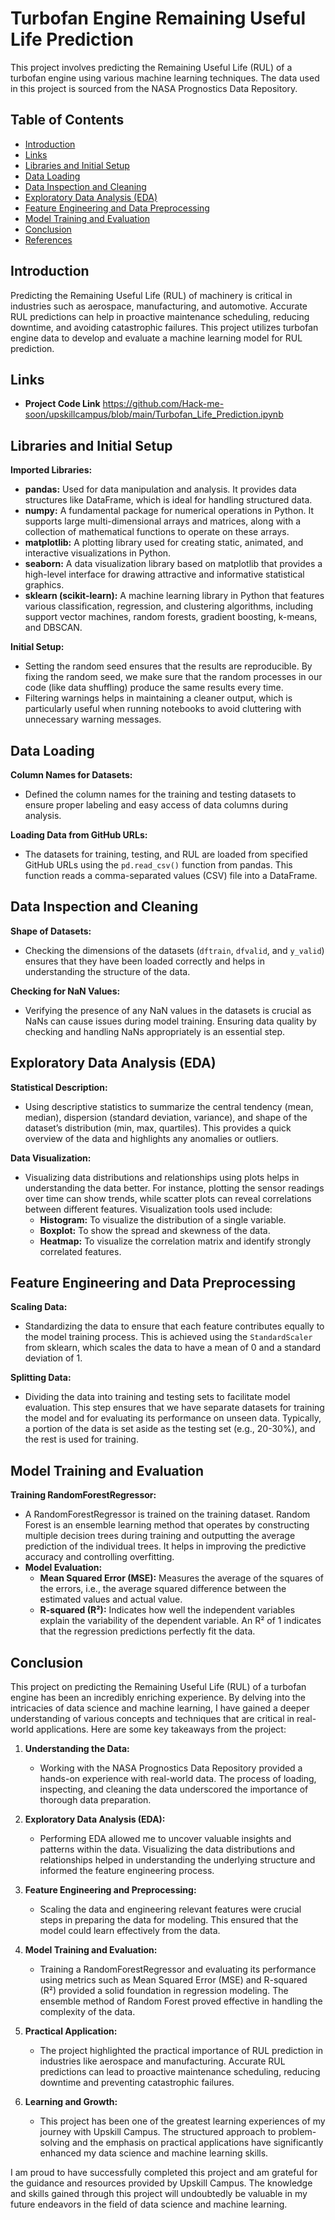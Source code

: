 # Turbofan Engine Remaining Useful Life Prediction

This project involves predicting the Remaining Useful Life (RUL) of a turbofan engine using various machine learning techniques. The data used in this project is sourced from the NASA Prognostics Data Repository.

## Table of Contents
- [Introduction](#introduction)
- [Links](#Links)
- [Libraries and Initial Setup](#libraries-and-initial-setup)
- [Data Loading](#data-loading)
- [Data Inspection and Cleaning](#data-inspection-and-cleaning)
- [Exploratory Data Analysis (EDA)](#exploratory-data-analysis-eda)
- [Feature Engineering and Data Preprocessing](#feature-engineering-and-data-preprocessing)
- [Model Training and Evaluation](#model-training-and-evaluation)
- [Conclusion](#conclusion)
- [References](#references)

## Introduction

Predicting the Remaining Useful Life (RUL) of machinery is critical in industries such as aerospace, manufacturing, and automotive. Accurate RUL predictions can help in proactive maintenance scheduling, reducing downtime, and avoiding catastrophic failures. This project utilizes turbofan engine data to develop and evaluate a machine learning model for RUL prediction.

## Links

- **Project Code Link** https://github.com/Hack-me-soon/upskillcampus/blob/main/Turbofan_Life_Prediction.ipynb

## Libraries and Initial Setup

**Imported Libraries:**
- **pandas:** Used for data manipulation and analysis. It provides data structures like DataFrame, which is ideal for handling structured data.
- **numpy:** A fundamental package for numerical operations in Python. It supports large multi-dimensional arrays and matrices, along with a collection of mathematical functions to operate on these arrays.
- **matplotlib:** A plotting library used for creating static, animated, and interactive visualizations in Python.
- **seaborn:** A data visualization library based on matplotlib that provides a high-level interface for drawing attractive and informative statistical graphics.
- **sklearn (scikit-learn):** A machine learning library in Python that features various classification, regression, and clustering algorithms, including support vector machines, random forests, gradient boosting, k-means, and DBSCAN.

**Initial Setup:**
- Setting the random seed ensures that the results are reproducible. By fixing the random seed, we make sure that the random processes in our code (like data shuffling) produce the same results every time.
- Filtering warnings helps in maintaining a cleaner output, which is particularly useful when running notebooks to avoid cluttering with unnecessary warning messages.

## Data Loading

**Column Names for Datasets:**
- Defined the column names for the training and testing datasets to ensure proper labeling and easy access of data columns during analysis.

**Loading Data from GitHub URLs:**
- The datasets for training, testing, and RUL are loaded from specified GitHub URLs using the `pd.read_csv()` function from pandas. This function reads a comma-separated values (CSV) file into a DataFrame.

## Data Inspection and Cleaning

**Shape of Datasets:**
- Checking the dimensions of the datasets (`dftrain`, `dfvalid`, and `y_valid`) ensures that they have been loaded correctly and helps in understanding the structure of the data.

**Checking for NaN Values:**
- Verifying the presence of any NaN values in the datasets is crucial as NaNs can cause issues during model training. Ensuring data quality by checking and handling NaNs appropriately is an essential step.

## Exploratory Data Analysis (EDA)

**Statistical Description:**
- Using descriptive statistics to summarize the central tendency (mean, median), dispersion (standard deviation, variance), and shape of the dataset’s distribution (min, max, quartiles). This provides a quick overview of the data and highlights any anomalies or outliers.

**Data Visualization:**
- Visualizing data distributions and relationships using plots helps in understanding the data better. For instance, plotting the sensor readings over time can show trends, while scatter plots can reveal correlations between different features. Visualization tools used include:
  - **Histogram:** To visualize the distribution of a single variable.
  - **Boxplot:** To show the spread and skewness of the data.
  - **Heatmap:** To visualize the correlation matrix and identify strongly correlated features.

## Feature Engineering and Data Preprocessing

**Scaling Data:**
- Standardizing the data to ensure that each feature contributes equally to the model training process. This is achieved using the `StandardScaler` from sklearn, which scales the data to have a mean of 0 and a standard deviation of 1.

**Splitting Data:**
- Dividing the data into training and testing sets to facilitate model evaluation. This step ensures that we have separate datasets for training the model and for evaluating its performance on unseen data. Typically, a portion of the data is set aside as the testing set (e.g., 20-30%), and the rest is used for training.

## Model Training and Evaluation

**Training RandomForestRegressor:**
- A RandomForestRegressor is trained on the training dataset. Random Forest is an ensemble learning method that operates by constructing multiple decision trees during training and outputting the average prediction of the individual trees. It helps in improving the predictive accuracy and controlling overfitting.
- **Model Evaluation:**
  - **Mean Squared Error (MSE):** Measures the average of the squares of the errors, i.e., the average squared difference between the estimated values and actual value.
  - **R-squared (R²):** Indicates how well the independent variables explain the variability of the dependent variable. An R² of 1 indicates that the regression predictions perfectly fit the data.

## Conclusion

This project on predicting the Remaining Useful Life (RUL) of a turbofan engine has been an incredibly enriching experience. By delving into the intricacies of data science and machine learning, I have gained a deeper understanding of various concepts and techniques that are critical in real-world applications. Here are some key takeaways from the project:

1. **Understanding the Data:**
   - Working with the NASA Prognostics Data Repository provided a hands-on experience with real-world data. The process of loading, inspecting, and cleaning the data underscored the importance of thorough data preparation.

2. **Exploratory Data Analysis (EDA):**
   - Performing EDA allowed me to uncover valuable insights and patterns within the data. Visualizing the data distributions and relationships helped in understanding the underlying structure and informed the feature engineering process.

3. **Feature Engineering and Preprocessing:**
   - Scaling the data and engineering relevant features were crucial steps in preparing the data for modeling. This ensured that the model could learn effectively from the data.

4. **Model Training and Evaluation:**
   - Training a RandomForestRegressor and evaluating its performance using metrics such as Mean Squared Error (MSE) and R-squared (R²) provided a solid foundation in regression modeling. The ensemble method of Random Forest proved effective in handling the complexity of the data.

5. **Practical Application:**
   - The project highlighted the practical importance of RUL prediction in industries like aerospace and manufacturing. Accurate RUL predictions can lead to proactive maintenance scheduling, reducing downtime and preventing catastrophic failures.

6. **Learning and Growth:**
   - This project has been one of the greatest learning experiences of my journey with Upskill Campus. The structured approach to problem-solving and the emphasis on practical applications have significantly enhanced my data science and machine learning skills.

I am proud to have successfully completed this project and am grateful for the guidance and resources provided by Upskill Campus. The knowledge and skills gained through this project will undoubtedly be valuable in my future endeavors in the field of data science and machine learning.
